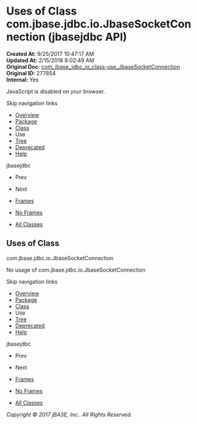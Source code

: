 # Uses of Class com.jbase.jdbc.io.JbaseSocketConnection (jbasejdbc   API)

**Created At:** 9/25/2017 10:47:17 AM  
**Updated At:** 2/15/2018 8:02:49 AM  
**Original Doc:** [com_jbase_jdbc_io_class-use_JbaseSocketConnection](https://docs.jbase.com/39235-class-use/com_jbase_jdbc_io_class-use_JbaseSocketConnection)  
**Original ID:** 277854  
**Internal:** Yes  

<!--<br>    try {<br>        if (location.href.indexOf('is-external=true') == -1) {<br>            parent.document.title="Uses of Class com.jbase.jdbc.io.JbaseSocketConnection (jbasejdbc   API)";<br>        }<br>    }<br>    catch(err) {<br>    }<br>//-->
JavaScript is disabled on your browser.

Skip navigation links

- [Overview](../../../../../overview-summary.html)
- [Package](./../../com.jbase.jdbc.io-%28jbasejdbc---api%29)
- [Class](./../../jbasesocketconnection-%28jbasejdbc-api%29 "class in com.jbase.jdbc.io")
- Use
- [Tree](./../../com.jbase.jdbc.io-class-hierarchy-%28jbasejdbc---api%29)
- [Deprecated](../../../../../deprecated-list.html)
- [Help](../../../../../help-doc.html)


jbasejdbc <br>

- Prev
- Next


- [Frames](./.)
- [No Frames](./.)


- [All Classes](../../../../../allclasses-noframe.html)


<!--<br>  allClassesLink = document.getElementById("allclasses\_navbar\_top");<br>  if(window==top) {<br>    allClassesLink.style.display = "block";<br>  }<br>  else {<br>    allClassesLink.style.display = "none";<br>  }<br>  //-->

## Uses of Class
com.jbase.jdbc.io.JbaseSocketConnection

No usage of com.jbase.jdbc.io.JbaseSocketConnection

Skip navigation links

- [Overview](../../../../../overview-summary.html)
- [Package](./../../com.jbase.jdbc.io-%28jbasejdbc---api%29)
- [Class](./../../jbasesocketconnection-%28jbasejdbc-api%29 "class in com.jbase.jdbc.io")
- Use
- [Tree](./../../com.jbase.jdbc.io-class-hierarchy-%28jbasejdbc---api%29)
- [Deprecated](../../../../../deprecated-list.html)
- [Help](../../../../../help-doc.html)


jbasejdbc <br>

- Prev
- Next


- [Frames](./.)
- [No Frames](./.)


- [All Classes](../../../../../allclasses-noframe.html)


<!--<br>  allClassesLink = document.getElementById("allclasses\_navbar\_bottom");<br>  if(window==top) {<br>    allClassesLink.style.display = "block";<br>  }<br>  else {<br>    allClassesLink.style.display = "none";<br>  }<br>  //-->

*Copyright © 2017 jBASE, Inc.. All Rights Reserved.*
